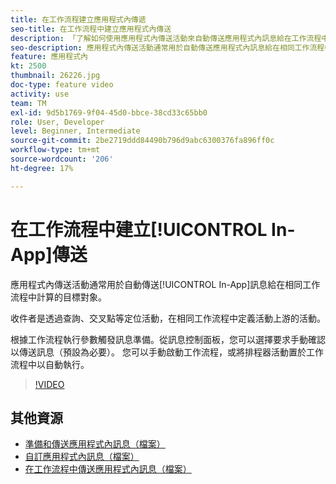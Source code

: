 ```yaml
---
title: 在工作流程建立應用程式內傳遞
seo-title: 在工作流程中建立應用程式內傳送
description: 「了解如何使用應用程式內傳送活動來自動傳送應用程式內訊息給在工作流程中計算的目標對象。」
seo-description: 應用程式內傳送活動通常用於自動傳送應用程式內訊息給在相同工作流程中計算的目標對象。
feature: 應用程式內
kt: 2500
thumbnail: 26226.jpg
doc-type: feature video
activity: use
team: TM
exl-id: 9d5b1769-9f04-45d0-bbce-38cd33c65bb0
role: User, Developer
level: Beginner, Intermediate
source-git-commit: 2be2719ddd84490b796d9abc6300376fa896ff0c
workflow-type: tm+mt
source-wordcount: '206'
ht-degree: 17%

---
```


# 在工作流程中建立[!UICONTROL In-App]傳送

應用程式內傳送活動通常用於自動傳送[!UICONTROL In-App]訊息給在相同工作流程中計算的目標對象。

收件者是透過查詢、交叉點等定位活動，在相同工作流程中定義活動上游的活動。

根據工作流程執行參數觸發訊息準備。從訊息控制面板，您可以選擇要求手動確認以傳送訊息（預設為必要）。 您可以手動啟動工作流程，或將排程器活動置於工作流程中以自動執行。

>[!VIDEO](https://video.tv.adobe.com/v/26226?quality=12)

## 其他資源

* [準備和傳送應用程式內訊息（檔案）](https://docs.adobe.com/content/help/en/campaign-standard/using/communication-channels/in-app-messaging/preparing-and-sending-an-in-app-message.html)
* [自訂應用程式內訊息（檔案）](https://docs.adobe.com/content/help/en/campaign-standard/using/communication-channels/in-app-messaging/customizing-an-in-app-message.html)
* [在工作流程中傳送應用程式內訊息（檔案）](https://docs.adobe.com/content/help/en/campaign-standard/using/managing-processes-and-data/channel-activities/in-app-delivery.html)
